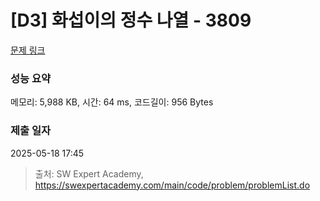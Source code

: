 # [D3] 화섭이의 정수 나열 - 3809 

[문제 링크](https://swexpertacademy.com/main/code/problem/problemDetail.do?contestProbId=AWHz7xD6A20DFAVB) 

### 성능 요약

메모리: 5,988 KB, 시간: 64 ms, 코드길이: 956 Bytes

### 제출 일자

2025-05-18 17:45



> 출처: SW Expert Academy, https://swexpertacademy.com/main/code/problem/problemList.do